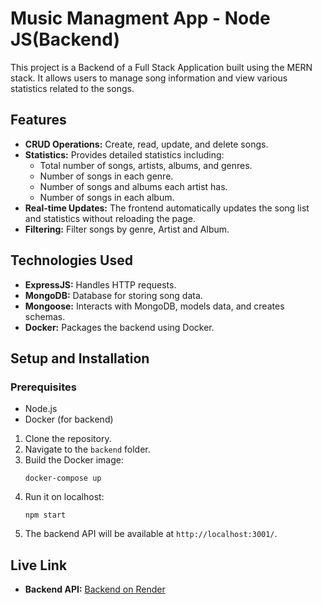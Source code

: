<h1>Music Managment App - Node JS(Backend)</h1>

<p>This project is a  Backend of a Full Stack Application built using the MERN stack. It allows users to manage song information and view various statistics related to the songs.</p>

<h2>Features</h2>
<ul>
    <li><strong>CRUD Operations:</strong> Create, read, update, and delete songs.</li>
    <li><strong>Statistics:</strong> Provides detailed statistics including:
        <ul>
            <li>Total number of songs, artists, albums, and genres.</li>
            <li>Number of songs in each genre.</li>
            <li>Number of songs and albums each artist has.</li>
            <li>Number of songs in each album.</li>
        </ul>
    </li>
    <li><strong>Real-time Updates:</strong> The frontend automatically updates the song list and statistics without reloading the page.</li>
    <li><strong>Filtering:</strong> Filter songs by genre, Artist and Album.</li>
</ul>

<h2>Technologies Used</h2>
<ul>
    <li><strong>ExpressJS:</strong> Handles HTTP requests.</li>
    <li><strong>MongoDB:</strong> Database for storing song data.</li>
    <li><strong>Mongoose:</strong> Interacts with MongoDB, models data, and creates schemas.</li>
    <li><strong>Docker:</strong> Packages the backend using Docker.</li>
</ul>



<h2>Setup and Installation</h2>

<h3>Prerequisites</h3>
<ul>
    <li>Node.js</li>
    <li>Docker (for backend)</li>
</ul>
<ol>
    <li>Clone the repository.</li>
    <li>Navigate to the <code>backend</code> folder.</li>
    <li>Build the Docker image:
        <pre><code>docker-compose up</code></pre>
    </li>
   <li>Run it on localhost:
        <pre><code>npm start</code></pre>
    </li>
    <li>The backend API will be available at <code>http://localhost:3001/</code>.</li>
</ol>

<h2>Live Link</h2>
<ul>
    <li><strong>Backend API:</strong> <a href="https://addis-music-beki.onrender.com/api/songs">Backend on Render</a></li>
</ul>
